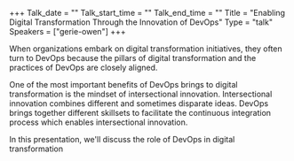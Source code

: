 +++
Talk_date = ""
Talk_start_time = ""
Talk_end_time = ""
Title = "Enabling Digital Transformation Through the Innovation of DevOps"
Type = "talk"
Speakers = ["gerie-owen"]
+++

When organizations embark on digital transformation initiatives, they often turn to DevOps because the pillars of digital transformation and the practices of DevOps are closely aligned.

One of the most important benefits of DevOps brings to digital transformation is the mindset of intersectional innovation.
Intersectional innovation combines different and sometimes disparate ideas. DevOps brings together different skillsets to facilitate the continuous integration process which enables intersectional innovation.  

In this presentation, we'll discuss the role of DevOps in digital transformation